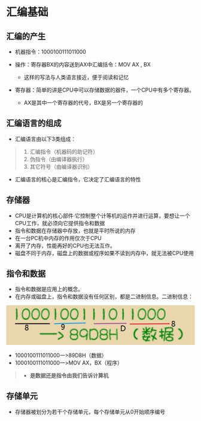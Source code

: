 # 汇编基础

## 汇编的产生

- 机器指令：1000100111011000
- 操作：寄存器BX的内容送到AX中汇编括令：MOV AX , BX 
  - 这样的写法与人类语言接近，便于阅读和记忆

- 寄存器：简单的讲是CPU中可以存储数据的器件，一个CPU中有多个寄存器。
  - AX是其中一个寄存器的代号，BX是另一个寄存器的

## 汇编语言的组成

- 汇编语言由以下3类组成：

>1. 汇编指令（机器码的助记符）
>2. 伪指令（由编译器执行）
>3. 其它符号（由编译器识别）

- 汇编语言的核心是汇编指令，它决定了汇编语言的特性

## 存储器

- CPU是计算机的核心部件·它控制整个计等机的运作并进行运算，要想让一个CPU工作，就必须向它提供指令和数据
- 指令和数据在存储器中存放，也就是平时所说的内存
- 在一台PC机中内存的作用仅次于CPU
- 离开了内存，性能再好的CPU也无法互作。
- 磁盘不同于内存，磁盘上的数据或程序如果不读到内存中，就无法被CPU使用

## 指令和数据

- 指令和数据是应用上的概念。
- 在内存或磁盘上，指令和数据没有任何区别，都是二进制信息。二进制信息：

![image-20200513083555983](图片.assets/image-20200513083555983.png)

- 1000100111011000一>89D8H（数据）
- 1000100111011000一>MOV AX，BX（程序）

>- **是数据还是指令由我们告诉计算机**

## 存储单元

- 存储器被划分为若干个存储单元，每个存储单元从0开始顺序编号